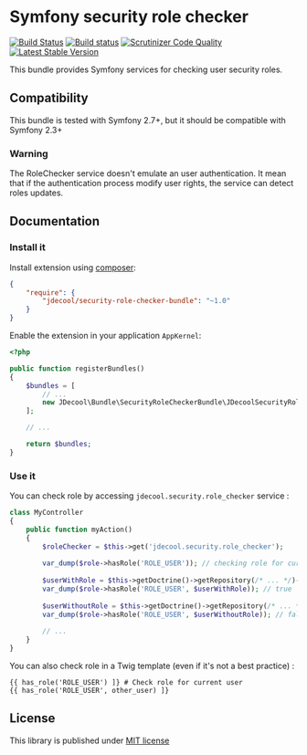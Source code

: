 # Symfony security role checker

[![Build Status](https://travis-ci.org/jdecool/SecurityRoleCheckerBundle.svg?branch=master)](https://travis-ci.org/jdecool/SecurityRoleCheckerBundle)
[![Build status](https://ci.appveyor.com/api/projects/status/github/jdecool/securityrolecheckerbundle?svg=true)](https://ci.appveyor.com/project/jdecool/securityrolecheckerbundle)
[![Scrutinizer Code Quality](https://scrutinizer-ci.com/g/jdecool/SecurityRoleCheckerBundle/badges/quality-score.png?b=master)](https://scrutinizer-ci.com/g/jdecool/SecurityRoleCheckerBundle/?branch=master)
[![Latest Stable Version](https://poser.pugx.org/jdecool/security-role-checker-bundle/v/stable.png)](https://packagist.org/packages/jdecool/security-role-checker-bundle)


This bundle provides Symfony services for checking user security roles.

## Compatibility

This bundle is tested with Symfony 2.7+, but it should be compatible with Symfony 2.3+

### Warning

The RoleChecker service doesn't emulate an user authentication. It mean that if 
the authentication process modify user rights, the service can detect roles 
updates.

## Documentation

### Install it

Install extension using [composer](https://getcomposer.org):

```json
{
    "require": {
        "jdecool/security-role-checker-bundle": "~1.0"
    }
}
```

Enable the extension in your application `AppKernel`:

```php
<?php

public function registerBundles()
{
    $bundles = [
        // ...
        new JDecool\Bundle\SecurityRoleCheckerBundle\JDecoolSecurityRoleCheckerBundle(),
    ];

    // ...

    return $bundles;
}
```

### Use it

You can check role by accessing `jdecool.security.role_checker` service :

```php
class MyController
{
    public function myAction()
    {
        $roleChecker = $this->get('jdecool.security.role_checker');
        
        var_dump($role->hasRole('ROLE_USER')); // checking role for current user
        
        $userWithRole = $this->getDoctrine()->getRepository(/* ... */)->find(1);
        var_dump($role->hasRole('ROLE_USER', $userWithRole)); // true
        
        $userWithoutRole = $this->getDoctrine()->getRepository(/* ... */)->find(2);
        var_dump($role->hasRole('ROLE_USER', $userWithoutRole)); // false
        
        // ... 
    }
}
```

You can also check role in a Twig template (even if it's not a best practice) :

```twig
{{ has_role('ROLE_USER') ]} # Check role for current user
{{ has_role('ROLE_USER', other_user) ]}
```

## License

This library is published under [MIT license](LICENSE)
